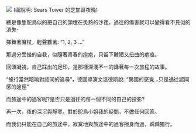 ![](https://renewangtw.files.wordpress.com/2009/09/0042e-img_1853.jpg?w=300 )<a name="more"></a>
   (圖說明: Sears Tower 的芝加哥夜晚)   
   
   總是像隻鴕鳥似的把自己的頭埋在炙熱的沙裡，過往的傷害就可以變得看不見似的消失‧   
   
   揮舞著魔杖，輕聲數著: “1, 2, 3 …”   
      
   那過分受挫的自我，似隨著青春的痘疤，只留下醜陋又扭曲的疤痕。   
      
   回頭凝視，自己踩出的足印，是那樣深淺不一的講著每一次旅程的故事。   
   
   “旅行當然暗喻對認同的追尋”，德國導演文溫德斯說: “異國的感覺…只是通往認同感的途徑”   
   
   而旅途中的過客呢?是否只是過往的每一個不同的自己的投影?   
   
   再一次，夜的深沉與靜寥，對於鴕鳥小姐我的疑問，不做任何回答。   
      
   而我仍只能在自己的旅途中，寂寞地與旅途中的過客擦身而過，踽踽獨行。   
   
   